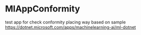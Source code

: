 # MlAppConformity
 test app for check conformity placing way based on sample https://dotnet.microsoft.com/apps/machinelearning-ai/ml-dotnet
